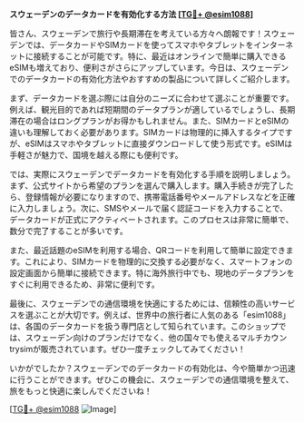 **スウェーデンのデータカードを有効化する方法 [[TG💪+ @esim1088](https://t.me/s/esim1088)]**

皆さん、スウェーデンで旅行や長期滞在を考えている方々へ朗報です！スウェーデンでは、データカードやSIMカードを使ってスマホやタブレットをインターネットに接続することが可能です。特に、最近はオンラインで簡単に購入できるeSIMも増えており、便利さがさらにアップしています。今日は、スウェーデンでのデータカードの有効化方法やおすすめの製品について詳しくご紹介します。

まず、データカードを選ぶ際には自分のニーズに合わせて選ぶことが重要です。例えば、観光目的であれば短期間のデータプランが適しているでしょうし、長期滞在の場合はロングプランがお得かもしれません。また、SIMカードとeSIMの違いも理解しておく必要があります。SIMカードは物理的に挿入するタイプですが、eSIMはスマホやタブレットに直接ダウンロードして使う形式です。eSIMは手軽さが魅力で、国境を越える際にも便利です。

では、実際にスウェーデンでデータカードを有効化する手順を説明しましょう。まず、公式サイトから希望のプランを選んで購入します。購入手続きが完了したら、登録情報が必要になりますので、携帯電話番号やメールアドレスなどを正確に入力しましょう。次に、SMSやメールで届く認証コードを入力することで、データカードが正式にアクティベートされます。このプロセスは非常に簡単で、数分で完了することが多いです。

また、最近話題のeSIMを利用する場合、QRコードを利用して簡単に設定できます。これにより、SIMカードを物理的に交換する必要がなく、スマートフォンの設定画面から簡単に接続できます。特に海外旅行中でも、現地のデータプランをすぐに利用できるため、非常に便利です。

最後に、スウェーデンでの通信環境を快適にするためには、信頼性の高いサービスを選ぶことが大切です。例えば、世界中の旅行者に人気のある「esim1088」は、各国のデータカードを扱う専門店として知られています。このショップでは、スウェーデン向けのプランだけでなく、他の国々でも使えるマルチカウンtrysimが販売されています。ぜひ一度チェックしてみてください！

いかがでしたか？スウェーデンでのデータカードの有効化は、今や簡単かつ迅速に行うことができます。ぜひこの機会に、スウェーデンでの通信環境を整えて、旅をもっと快適に楽しんでくださいね！

[[TG💪+ @esim1088](https://t.me/s/esim1088) ![Image](https://i.postimg.cc/Y0z9fWf4/image.png)]